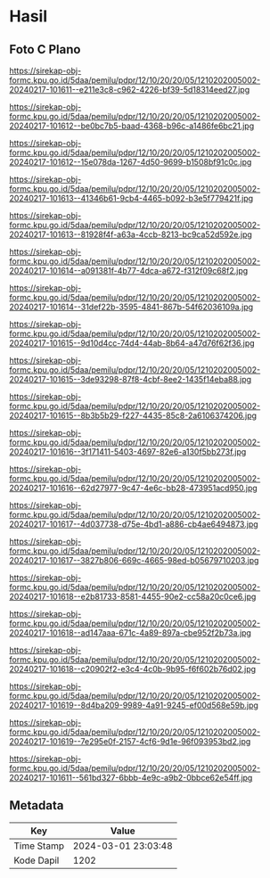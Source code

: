 # Hasil

## Foto C Plano

https://sirekap-obj-formc.kpu.go.id/5daa/pemilu/pdpr/12/10/20/20/05/1210202005002-20240217-101611--e211e3c8-c962-4226-bf39-5d18314eed27.jpg

https://sirekap-obj-formc.kpu.go.id/5daa/pemilu/pdpr/12/10/20/20/05/1210202005002-20240217-101612--be0bc7b5-baad-4368-b96c-a1486fe6bc21.jpg

https://sirekap-obj-formc.kpu.go.id/5daa/pemilu/pdpr/12/10/20/20/05/1210202005002-20240217-101612--15e078da-1267-4d50-9699-b1508bf91c0c.jpg

https://sirekap-obj-formc.kpu.go.id/5daa/pemilu/pdpr/12/10/20/20/05/1210202005002-20240217-101613--41346b61-9cb4-4465-b092-b3e5f779421f.jpg

https://sirekap-obj-formc.kpu.go.id/5daa/pemilu/pdpr/12/10/20/20/05/1210202005002-20240217-101613--81928f4f-a63a-4ccb-8213-bc9ca52d592e.jpg

https://sirekap-obj-formc.kpu.go.id/5daa/pemilu/pdpr/12/10/20/20/05/1210202005002-20240217-101614--a091381f-4b77-4dca-a672-f312f09c68f2.jpg

https://sirekap-obj-formc.kpu.go.id/5daa/pemilu/pdpr/12/10/20/20/05/1210202005002-20240217-101614--31def22b-3595-4841-867b-54f62036109a.jpg

https://sirekap-obj-formc.kpu.go.id/5daa/pemilu/pdpr/12/10/20/20/05/1210202005002-20240217-101615--9d10d4cc-74d4-44ab-8b64-a47d76f62f36.jpg

https://sirekap-obj-formc.kpu.go.id/5daa/pemilu/pdpr/12/10/20/20/05/1210202005002-20240217-101615--3de93298-87f8-4cbf-8ee2-1435f14eba88.jpg

https://sirekap-obj-formc.kpu.go.id/5daa/pemilu/pdpr/12/10/20/20/05/1210202005002-20240217-101615--8b3b5b29-f227-4435-85c8-2a6106374206.jpg

https://sirekap-obj-formc.kpu.go.id/5daa/pemilu/pdpr/12/10/20/20/05/1210202005002-20240217-101616--3f171411-5403-4697-82e6-a130f5bb273f.jpg

https://sirekap-obj-formc.kpu.go.id/5daa/pemilu/pdpr/12/10/20/20/05/1210202005002-20240217-101616--62d27977-9c47-4e6c-bb28-473951acd950.jpg

https://sirekap-obj-formc.kpu.go.id/5daa/pemilu/pdpr/12/10/20/20/05/1210202005002-20240217-101617--4d037738-d75e-4bd1-a886-cb4ae6494873.jpg

https://sirekap-obj-formc.kpu.go.id/5daa/pemilu/pdpr/12/10/20/20/05/1210202005002-20240217-101617--3827b806-669c-4665-98ed-b05679710203.jpg

https://sirekap-obj-formc.kpu.go.id/5daa/pemilu/pdpr/12/10/20/20/05/1210202005002-20240217-101618--e2b81733-8581-4455-90e2-cc58a20c0ce6.jpg

https://sirekap-obj-formc.kpu.go.id/5daa/pemilu/pdpr/12/10/20/20/05/1210202005002-20240217-101618--ad147aaa-671c-4a89-897a-cbe952f2b73a.jpg

https://sirekap-obj-formc.kpu.go.id/5daa/pemilu/pdpr/12/10/20/20/05/1210202005002-20240217-101618--c20902f2-e3c4-4c0b-9b95-f6f602b76d02.jpg

https://sirekap-obj-formc.kpu.go.id/5daa/pemilu/pdpr/12/10/20/20/05/1210202005002-20240217-101619--8d4ba209-9989-4a91-9245-ef00d568e59b.jpg

https://sirekap-obj-formc.kpu.go.id/5daa/pemilu/pdpr/12/10/20/20/05/1210202005002-20240217-101619--7e295e0f-2157-4cf6-9d1e-96f093953bd2.jpg

https://sirekap-obj-formc.kpu.go.id/5daa/pemilu/pdpr/12/10/20/20/05/1210202005002-20240217-101611--561bd327-6bbb-4e9c-a9b2-0bbce62e54ff.jpg


## Metadata

| Key        | Value               |
| ---------- | ------------------- |
| Time Stamp | 2024-03-01 23:03:48 |
| Kode Dapil | 1202                |



